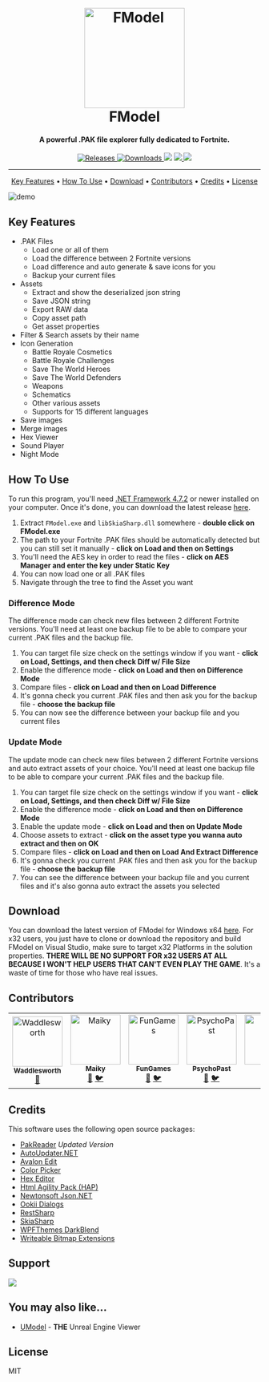 ﻿<h1 align="center">
  <br>
  <a href="https://github.com/iAmAsval/FModel"><img src="https://github.com/iAmAsval/FModel/blob/master/Images/Logo.png" alt="FModel" width="200"></a>
  <br>
  FModel
  <br>
</h1>

<h4 align="center">A powerful .PAK file explorer fully dedicated to Fortnite.</h4>

<p align="center">
  <a href="https://github.com/iAmAsval/FModel/releases/latest">
    <img src="https://img.shields.io/github/v/release/iamasval/fmodel?label=Release"
         alt="Releases">
  </a>
  <a href="https://github.com/iAmAsval/FModel/releases/latest">
    <img src="https://img.shields.io/github/downloads/iAmAsval/FModel/latest/total.svg?label=v3.0.1%20Downloads"
         alt="Downloads">
  </a>
  <a href="https://twitter.com/AsvalFN"><img src="https://img.shields.io/badge/Twitter-@AsvalFN-1da1f2.svg?logo=twitter"></a>
  <a href="https://discord.gg/fdkNYYQ">
      <img src="https://img.shields.io/discord/637265123144237061.svg?label=Discord&logo=discord&color=778cd4">
  </a>
  <a href="https://www.paypal.me/FModel">
    <img src="https://img.shields.io/badge/Paypal-Donate-00457C.svg?logo=paypal">
  </a>
</p>

------

<p align="center">
  <a href="#key-features">Key Features</a> •
  <a href="#how-to-use">How To Use</a> •
  <a href="#download">Download</a> •
  <a href="#contributors">Contributors</a> •
  <a href="#credits">Credits</a> •
  <a href="#license">License</a>
</p>

![demo](https://github.com/iAmAsval/FModel/blob/master/Images/FModel_Demo.gif)

## Key Features

* .PAK Files
  - Load one or all of them
  - Load the difference between 2 Fortnite versions
  - Load difference and auto generate & save icons for you
  - Backup your current files
* Assets
  - Extract and show the deserialized json string
  - Save JSON string
  - Export RAW data
  - Copy asset path
  - Get asset properties
* Filter & Search assets by their name
* Icon Generation
  - Battle Royale Cosmetics
  - Battle Royale Challenges
  - Save The World Heroes
  - Save The World Defenders
  - Weapons
  - Schematics
  - Other various assets
  - Supports for 15 different languages
* Save images
* Merge images
* Hex Viewer
* Sound Player
* Night Mode

## How To Use

To run this program, you'll need [.NET Framework 4.7.2](https://dotnet.microsoft.com/download/dotnet-framework/net472) or newer installed on your computer. Once it's done, you can download the latest release [here](https://github.com/iAmAsval/FModel/releases/latest/download/FModel.zip).

1. Extract `FModel.exe` and `libSkiaSharp.dll` somewhere - __double click on FModel.exe__
2. The path to your Fortnite .PAK files should be automatically detected but you can still set it manually - __click on Load and then on Settings__
3. You'll need the AES key in order to read the files - __click on AES Manager and enter the key under Static Key__
4. You can now load one or all .PAK files
5. Navigate through the tree to find the Asset you want

### Difference Mode

The difference mode can check new files between 2 different Fortnite versions. You'll need at least one backup file to be able to compare your current .PAK files and the backup file.

1. You can target file size check on the settings window if you want - __click on Load, Settings, and then check Diff w/ File Size__
2. Enable the difference mode - __click on Load and then on Difference Mode__
3. Compare files - __click on Load and then on Load Difference__
4. It's gonna check you current .PAK files and then ask you for the backup file - __choose the backup file__
5. You can now see the difference between your backup file and you current files

### Update Mode

The update mode can check new files between 2 different Fortnite versions and auto extract assets of your choice. You'll need at least one backup file to be able to compare your current .PAK files and the backup file.

1. You can target file size check on the settings window if you want - __click on Load, Settings, and then check Diff w/ File Size__
2. Enable the difference mode - __click on Load and then on Difference Mode__
3. Enable the update mode - __click on Load and then on Update Mode__
4. Choose assets to extract - __click on the asset type you wanna auto extract and then on OK__
5. Compare files - __click on Load and then on Load And Extract Difference__
6. It's gonna check you current .PAK files and then ask you for the backup file - __choose the backup file__
7. You can see the difference between your backup file and you current files and it's also gonna auto extract the assets you selected

## Download

You can download the latest version of FModel for Windows x64 [here](https://github.com/iAmAsval/FModel/releases/latest/download/FModel.zip).
For x32 users, you just have to clone or download the repository and build FModel on Visual Studio, make sure to target x32 Platforms in the solution properties. __THERE WILL BE NO SUPPORT FOR x32 USERS AT ALL BECAUSE I WON'T HELP USERS THAT CAN'T EVEN PLAY THE GAME__. It's a waste of time for those who have real issues.

## Contributors

<table>
    <tr>
        <td align="center">
            <a href="https://github.com/SirWaddles">
                <img src="https://avatars1.githubusercontent.com/u/769399?s=200&v=4" width="100px;" alt="Waddlesworth"/><br/>
                <sub><b>Waddlesworth</b></sub>
            </a><br>
            <a href="https://github.com/SirWaddles" title="Github">🔧</a>
        </td>
        <td align="center">
            <a href="https://github.com/MaikyM">
                <img src="https://avatars3.githubusercontent.com/u/51415805?s=200&v=4" width="100px;" alt="Maiky"/><br/>
                <sub><b>Maiky</b></sub>
            </a><br/>
            <a href="https://github.com/MaikyM" title="Github">🔧</a>
            <a href="https://twitter.com/MaikyMOficial" title="Twitter">🐦</a>
        </td>
        <td align="center">
            <a href="https://github.com/FunGamesLeaks">
                <img src="https://avatars2.githubusercontent.com/u/32957190?s=200&v=4" width="100px;" alt="FunGames"/><br>
                <sub><b>FunGames</b></sub>
            </a><br>
            <a href="https://github.com/FunGamesLeaks" title="Github">🔧</a>
            <a href="https://twitter.com/FunGamesLeaks" title="Twitter">🐦</a>
        </td>
        <td align="center">
            <a href="https://github.com/PsychoPast">
                <img src="https://avatars0.githubusercontent.com/u/33565739?s=200&v=4" width="100px;" alt="PsychoPast"/><br>
                <sub><b>PsychoPast</b></sub>
            </a><br>
            <a href="https://github.com/PsychoPast" title="Github">🔧</a>
            <a href="https://twitter.com/xXPsychoPastXx" title="Twitter">🐦</a>
        </td>
        <td align="center">
            <a href="https://github.com/AyeTSG">
                <img src="https://avatars1.githubusercontent.com/u/49595354?s=200&v=4" width="100px;" alt="TSG"/><br>
                <sub><b>TSG</b></sub>
            </a><br>
            <a href="https://github.com/AyeTSG" title="Github">🔧</a>
            <a href="https://twitter.com/AyeTSG" title="Twitter">🐦</a>
        </td>
        <td align="center">
            <a href="https://github.com/ItsFireMonkey">
                <img src="https://avatars2.githubusercontent.com/u/38590471?s=200&v=4" width="100px;" alt="FireMonkey"/><br/>
                <sub><b>FireMonkey</b></sub>
            </a><br>
            <a href="https://github.com/ItsFireMonkey" title="Github">🔧</a>
            <a href="https://twitter.com/iFireMonkey" title="Twitter">🐦</a>
        </td>
    </tr>
</table>

## Credits

This software uses the following open source packages:

- [PakReader](https://github.com/WorkingRobot/PakReader) *Updated Version*
- [AutoUpdater.NET](https://github.com/ravibpatel/AutoUpdater.NET)
- [Avalon Edit](http://avalonedit.net/)
- [Color Picker](https://github.com/drogoganor/ColorPickerWPF)
- [Hex Editor](https://github.com/abbaye/WpfHexEditorControl)
- [Html Agility Pack (HAP)](https://html-agility-pack.net/)
- [Newtonsoft Json.NET](https://www.newtonsoft.com/json)
- [Ookii Dialogs](https://github.com/caioproiete/ookii-dialogs-wpf)
- [RestSharp](http://http://restsharp.org//)
- [SkiaSharp](https://github.com/mono/SkiaSharp)
- [WPFThemes DarkBlend](https://github.com/DanPristupov/WpfExpressionBlendTheme)
- [Writeable Bitmap Extensions](https://github.com/reneschulte/WriteableBitmapEx)

## Support

<a href="https://www.paypal.me/FModel">
  <img src="https://img.shields.io/badge/Paypal-Donate-00457C.svg?logo=paypal">
</a>

## You may also like...

- [UModel](https://github.com/gildor2/UEViewer) - **THE** Unreal Engine Viewer

## License

MIT
